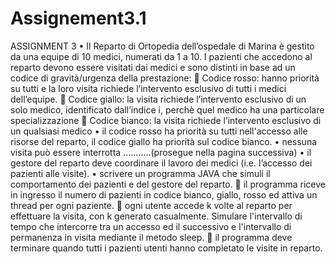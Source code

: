 # Assignement3.1

ASSIGNMENT 3 • Il Reparto di Ortopedia dell’ospedale di Marina è gestito da una equipe di 10 medici,
numerati da 1 a 10. I pazienti che accedono al reparto devono essere visitati dai medici e sono distinti
in base ad un codice di gravità/urgenza della prestazione:  Codice rosso: hanno priorità su tutti e 
la loro visita richiede l’intervento esclusivo di tutti i medici dell’equipe.  Codice giallo: la visita 
richiede l’intervento esclusivo di un solo medico, identificato dall’indice i, perchè quel medico ha una 
particolare specializzazione  Codice bianco: la visita richiede l’intervento esclusivo di un qualsiasi medico 
• il codice rosso ha priorità su tutti nell'accesso alle risorse del reparto, il codice giallo ha priorità 
sul codice bianco. • nessuna visita può essere interrotta …........(prosegue nella pagina successiva) 
• il gestore del reparto deve coordinare il lavoro dei medici (i.e. l’accesso dei pazienti alle visite). 
• scrivere un programma JAVA che simuli il comportamento dei pazienti e del gestore del reparto. 
 il programma riceve in ingresso il numero di pazienti in codice bianco, giallo, rosso ed attiva 
un thread per ogni paziente.  ogni utente accede k volte al reparto per effettuare la visita, con k 
generato casualmente. Simulare l'intervallo di tempo che intercorre tra un accesso ed il successivo e 
l'intervallo di permanenza in visita mediante il metodo sleep.  il programma deve terminare quando 
tutti i pazienti utenti hanno completato le visite in reparto.
